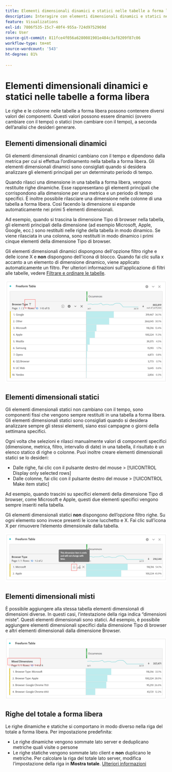 ```yaml
---
title: Elementi dimensionali dinamici e statici nelle tabelle a forma libera
description: Interagire con elementi dimensionali dinamici e statici nelle tabelle
feature: Visualizations
exl-id: 7806f535-15c7-40f4-955a-724d9752969d
role: User
source-git-commit: 811fce4f056a6280081901e484c3af8209f87c06
workflow-type: tm+mt
source-wordcount: '543'
ht-degree: 81%

---
```


# Elementi dimensionali dinamici e statici nelle tabelle a forma libera

Le righe e le colonne nelle tabelle a forma libera possono contenere diversi valori dei componenti. Questi valori possono essere dinamici (ovvero cambiare con il tempo) o statici (non cambiare con il tempo), a seconda dell’analisi che desideri generare.

## Elementi dimensionali dinamici

Gli elementi dimensionali dinamici cambiano con il tempo e dipendono dalla metrica per cui si effettua l’ordinamento nella tabella a forma libera. Gli elementi dimensionali dinamici sono consigliati quando si desidera analizzare gli elementi principali per un determinato periodo di tempo.

Quando rilasci una dimensione in una tabella a forma libera, vengono restituite righe dinamiche. Esse rappresentano gli elementi principali che corrispondono alla dimensione per una metrica e un periodo di tempo specifici. È inoltre possibile rilasciare una dimensione nelle colonne di una tabella a forma libera. Così facendo la dimensione si espande automaticamente nei primi 5 elementi dimensionali.

Ad esempio, quando si trascina la dimensione Tipo di browser nella tabella, gli elementi principali della dimensione (ad esempio Microsoft, Apple, Google, ecc.) sono restituiti nelle righe della tabella in modo dinamico. Se viene rilasciata in una colonna, sono restituiti in modo dinamico i primi cinque elementi della dimensione Tipo di browser.

Gli elementi dimensionali dinamici dispongono dell&#39;opzione filtro righe e delle icone X e **non** dispongono dell&#39;icona di blocco. <!--do they have the lock icon? --> Quando fai clic sulla x accanto a un elemento di dimensione dinamico, viene applicato automaticamente un filtro. Per ulteriori informazioni sull&#39;applicazione di filtri alle tabelle, vedere [Filtrare e ordinare le tabelle](/help/analysis-workspace/visualizations/freeform-table/filter-and-sort.md).


![Tabella a forma libera che evidenzia l&#39;icona del filtro.](assets/dynamic-items.png)

## Elementi dimensionali statici

Gli elementi dimensionali statici non cambiano con il tempo, sono componenti fissi che vengono sempre restituiti in una tabella a forma libera. Gli elementi dimensionali statici sono consigliati quando si desidera analizzare sempre gli stessi elementi, siano essi campagne o giorni della settimana specifici.

Ogni volta che selezioni e rilasci manualmente valori di componenti specifici (dimensione, metrica, filtro, intervallo di date) in una tabella, il risultato è un elenco statico di righe o colonne. Puoi inoltre creare elementi dimensionali statici se lo desideri:

* Dalle righe, fai clic con il pulsante destro del mouse > [!UICONTROL Display only selected rows]
* Dalle colonne, fai clic con il pulsante destro del mouse > [!UICONTROL Make item static]

Ad esempio, quando trascini su specifici elementi della dimensione Tipo di browser, come Microsoft e Apple, questi due elementi specifici vengono sempre inseriti nella tabella.

Gli elementi dimensionali statici **non** dispongono dell’opzione filtro righe. Su ogni elemento sono invece presenti le icone lucchetto e X. Fai clic sull’icona X per rimuovere l’elemento dimensionale dalla tabella.

![Tabella a forma libera che mostra il tipo di browser e la riga Microsoft con un&#39;icona di blocco. Nota: questo elemento dimensione è statico e non cambierà con il tempo.](assets/static-items.png)

## Elementi dimensionali misti

È possibile aggiungere alla stessa tabella elementi dimensionali di dimensioni diverse. In questi casi, l’intestazione della riga indica “dimensioni miste”. Questi elementi dimensionali sono statici. Ad esempio, è possibile aggiungere elementi dimensionali specifici dalla dimensione Tipo di browser e altri elementi dimensionali dalla dimensione Browser.

![Tabella a forma libera che evidenzia la colonna Dimension misti.](assets/mixed-dimensions.png)

## Righe del totale a forma libera

Le righe dinamiche e statiche si comportano in modo diverso nella riga del totale a forma libera. Per impostazione predefinita:

* Le righe dinamiche vengono sommate lato server e deduplicano metriche quali visite o persone
* Le righe statiche vengono sommate lato client e **non** duplicano le metriche. Per calcolare la riga del totale lato server, modifica l’impostazione della riga in **Mostra totale**. [Ulteriori informazioni](https://experienceleague.adobe.com/docs/analytics/analyze/analysis-workspace/visualizations/freeform-table/workspace-totals.html?lang=it)
